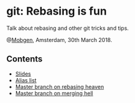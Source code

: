 # git: Rebasing is fun

Talk about rebasing and other git tricks and tips.

@[Mobgen](https://mobgen.com/), Amsterdam, 30th March 2018.

## Contents

- [Slides](/git-rebasing-is-fun.pdf)
- [Alias list](/.gitconfig)
- [Master branch on rebasing heaven](https://github.com/ricardogama/git-rebasing-is-fun/commits/master-heaven)
- [Master branch on merging hell](https://github.com/ricardogama/git-rebasing-is-fun/commits/master-hell)
